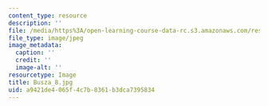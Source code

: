 ```yaml
---
content_type: resource
description: ''
file: /media/https%3A/open-learning-course-data-rc.s3.amazonaws.com/res-8-005-vibrations-and-waves-problem-solving-fall-2012/a9421de4065f4c7b8361b3dca7395834_Busza_8.jpg
file_type: image/jpeg
image_metadata:
  caption: ''
  credit: ''
  image-alt: ''
resourcetype: Image
title: Busza_8.jpg
uid: a9421de4-065f-4c7b-8361-b3dca7395834
---
```

